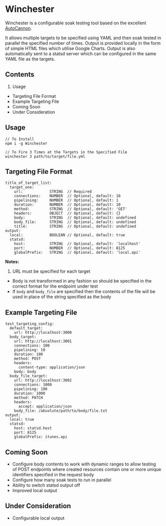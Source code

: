 # Winchester
Winchester is a configurable soak testing tool based on the excellent [AutoCannon](https://github.com/mcollina/autocannon).

It allows multiple targets to be specified using YAML and then soak tested in parallel the specified number of times. Output is provided locally in the form of simple HTML files which utilise Google Charts. Output is also automatically sent to a statsd server which can be configured in the same YAML file as the targets.

Contents
--------
1. Usage
* Targeting File Format
* Example Targeting File
* Coming Soon
* Under Consideration

Usage
-----
```
// To Install
npm i -g Winchester

// To Fire 3 Times at the Targets in the Specified File
winchester 3 path/to/target/file.yml
```

Targeting File Format
---------------------
```
title_of_target_list:
  target_one:
    url:            STRING  // Required
    connections:    NUMBER  // Optional, default: 10
    pipelining:     NUMBER  // Optional, default: 1
    duration:       NUMBER  // Optional, default: 10
    method:         STRING  // Optional, default: 'GET'
    headers:        OBJECT  // Optional, default: {}
    body:           STRING  // Optional, default: undefined
    body_file:      STRING  // Optional, default: undefined
    title:          STRING  // Optional, default: undefined
output:
  local:            BOOLEAN // Optional, default: true
  statsd:
    host:           STRING  // Optional, default: 'localhost'
    port:           NUMBER  // Optional, default: 8125
    globalPrefix:   STRING  // Optional, default: 'local.api'
```

__Notes:__
1. URL must be specified for each target
* Body is not transformed in any fashion so should be specified in the correct format for the endpoint under test
* If `body` and `body_file` are specified then the contents of the file will be used in place of the string specified as the body

Example Targeting File
----------------------
```
test_targeting_config:
  default_target:
    url: http://localhost:3000
  body_target:
    url: http://localhost:3001
    connections: 100
    pipelining: 10
    duration: 100
    method: POST
    headers:
      content-type: application/json
    body: body
  body_file_target:
    url: http://localhost:3002
    connections: 1000
    pipelining: 100
    duration: 1000
    method: PATCH
    headers:
      accept: application/json
    body_file: /absolute/path/to/body/file.txt
output:
  local: true
  statsd:
    host: statsd.host
    port: 8125
    globalPrefix: itunes.api
```

Coming Soon
-----------
- Configure body contents to work with dynamic ranges to allow testing of POST endpoints where created resources contain one or more unique identifiers specified in the request body
- Configure how many soak tests to run in parallel
- Ability to switch statsd output off
- Improved local output

Under Consideration
-------------------
- Configurable local output
